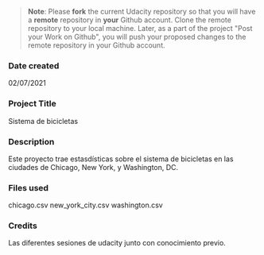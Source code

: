 >**Note**: Please **fork** the current Udacity repository so that you will have a **remote** repository in **your** Github account. Clone the remote repository to your local machine. Later, as a part of the project "Post your Work on Github", you will push your proposed changes to the remote repository in your Github account.

### Date created
02/07/2021

### Project Title
Sistema de bicicletas

### Description
Este proyecto trae estasdísticas sobre el sistema de bicicletas en las ciudades de Chicago, New York, y Washington, DC.

### Files used
chicago.csv
new_york_city.csv
washington.csv

### Credits
Las diferentes sesiones de udacity junto con conocimiento previo.
